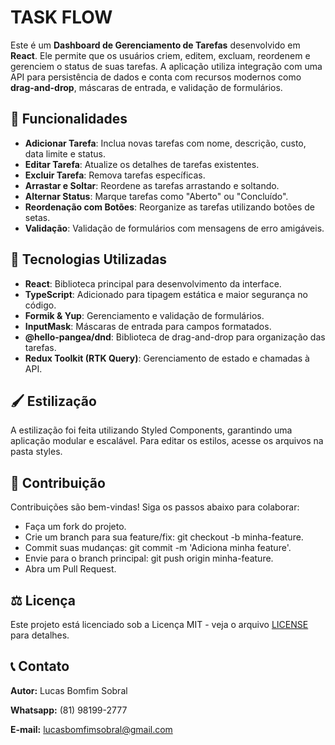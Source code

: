 # TASK FLOW

Este é um **Dashboard de Gerenciamento de Tarefas** desenvolvido em **React**. Ele permite que os usuários criem, editem, excluam, reordenem e gerenciem o status de suas tarefas. A aplicação utiliza integração com uma API para persistência de dados e conta com recursos modernos como **drag-and-drop**, máscaras de entrada, e validação de formulários.


## 🎯 Funcionalidades
- **Adicionar Tarefa**: Inclua novas tarefas com nome, descrição, custo, data limite e status.
- **Editar Tarefa**: Atualize os detalhes de tarefas existentes.
- **Excluir Tarefa**: Remova tarefas específicas.
- **Arrastar e Soltar**: Reordene as tarefas arrastando e soltando.
- **Alternar Status**: Marque tarefas como "Aberto" ou "Concluído".
- **Reordenação com Botões**: Reorganize as tarefas utilizando botões de setas.
- **Validação**: Validação de formulários com mensagens de erro amigáveis.


## 🚀 Tecnologias Utilizadas
- **React**: Biblioteca principal para desenvolvimento da interface.
- **TypeScript**: Adicionado para tipagem estática e maior segurança no código.
- **Formik & Yup**: Gerenciamento e validação de formulários.
- **InputMask**: Máscaras de entrada para campos formatados.
- **@hello-pangea/dnd**: Biblioteca de drag-and-drop para organização das tarefas.
- **Redux Toolkit (RTK Query)**: Gerenciamento de estado e chamadas à API.


## 🖌️ Estilização
A estilização foi feita utilizando Styled Components, garantindo uma aplicação modular e escalável. Para editar os estilos, acesse os arquivos na pasta styles.


## 🤝 Contribuição
Contribuições são bem-vindas! Siga os passos abaixo para colaborar:
- Faça um fork do projeto.
- Crie um branch para sua feature/fix: git checkout -b minha-feature.
- Commit suas mudanças: git commit -m 'Adiciona minha feature'.
- Envie para o branch principal: git push origin minha-feature.
- Abra um Pull Request.

## ⚖️ Licença
Este projeto está licenciado sob a Licença MIT - veja o arquivo [LICENSE](LICENSE) para detalhes.

## 📞 Contato
**Autor:** Lucas Bomfim Sobral

**Whatsapp:** (81) 98199-2777

**E-mail:** lucasbomfimsobral@gmail.com
